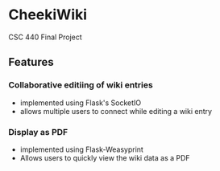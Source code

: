 
# CheekiWiki
CSC 440 Final Project


## Features

### Collaborative editiing of wiki entries
  - implemented using Flask's SocketIO 
  - allows multiple users to connect while editing a wiki entry
  
### Display as PDF
  - implemented using Flask-Weasyprint
  - Allows users to quickly view the wiki data as a PDF
